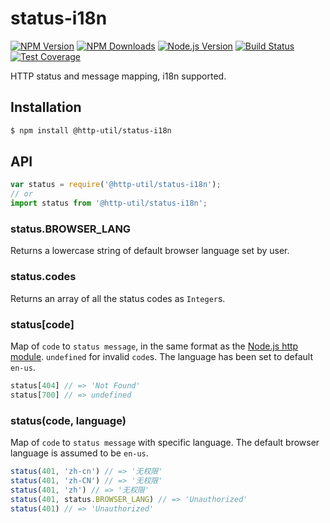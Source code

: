 # status-i18n

[![NPM Version][npm-image]][npm-url]
[![NPM Downloads][downloads-image]][downloads-url]
[![Node.js Version][node-version-image]][node-version-url]
[![Build Status][travis-image]][travis-url]
[![Test Coverage][coveralls-image]][coveralls-url]

HTTP status and message mapping, i18n supported.

## Installation

```sh
$ npm install @http-util/status-i18n
```

## API

```js
var status = require('@http-util/status-i18n');
// or
import status from '@http-util/status-i18n';
```

### status.BROWSER_LANG

Returns a lowercase string of default browser language set by user.

### status.codes

Returns an array of all the status codes as `Integer`s.

### status[code]

Map of `code` to `status message`, in the same format as the [Node.js http module](https://nodejs.org/dist/latest/docs/api/http.html#http_http_status_codes). `undefined` for invalid `code`s. The language has been set to default `en-us`.

```js
status[404] // => 'Not Found'
status[700] // => undefined
```

### status(code, language)

Map of `code` to `status message` with specific language. The default browser language is assumed to be `en-us`.

```js
status(401, 'zh-cn') // => '无权限'
status(401, 'zh-CN') // => '无权限'
status(401, 'zh') // => '无权限'
status(401, status.BROWSER_LANG) // => 'Unauthorized'
status(401) // => 'Unauthorized'
```

[npm-image]: https://img.shields.io/npm/v/@http-util/status-i18n.svg
[npm-url]: https://npmjs.org/package/@http-util/status-i18n
[node-version-image]: https://img.shields.io/node/v/@http-util/status-i18n.svg
[node-version-url]: https://www.npmjs.com/package/@http-util/status-i18n
[travis-image]: https://img.shields.io/travis/http-util/status-i18n.svg
[travis-url]: https://app.travis-ci.com/github/http-util/status-i18n
[coveralls-image]: https://img.shields.io/coveralls/http-util/status-i18n.svg
[coveralls-url]: https://coveralls.io/github/http-util/status-i18n?branch=master
[downloads-image]: https://img.shields.io/npm/dm/@http-util/status-i18n.svg
[downloads-url]: https://npmjs.org/package/@http-util/status-i18n

